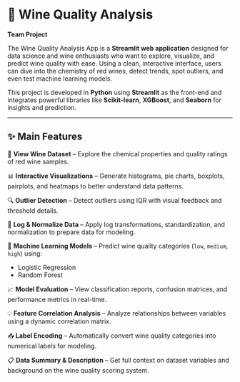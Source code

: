 # 🍷 Wine Quality Analysis

**Team Project**

The Wine Quality Analysis App is a **Streamlit web application** designed for data science and wine enthusiasts who want to explore, visualize, and predict wine quality with ease. Using a clean, interactive interface, users can dive into the chemistry of red wines, detect trends, spot outliers, and even test machine learning models.

This project is developed in **Python** using **Streamlit** as the front-end and integrates powerful libraries like **Scikit-learn**, **XGBoost**, and **Seaborn** for insights and prediction.

---

## ✨ Main Features

📂 **View Wine Dataset** – Explore the chemical properties and quality ratings of red wine samples.

📊 **Interactive Visualizations** – Generate histograms, pie charts, boxplots, pairplots, and heatmaps to better understand data patterns.

🔍 **Outlier Detection** – Detect outliers using IQR with visual feedback and threshold details.

🧪 **Log & Normalize Data** – Apply log transformations, standardization, and normalization to prepare data for modeling.

🧠 **Machine Learning Models** – Predict wine quality categories (`low`, `medium`, `high`) using:
- Logistic Regression
- Random Forest

📈 **Model Evaluation** – View classification reports, confusion matrices, and performance metrics in real-time.

💡 **Feature Correlation Analysis** – Analyze relationships between variables using a dynamic correlation matrix.

📥 **Label Encoding** – Automatically convert wine quality categories into numerical labels for modeling.

📋 **Data Summary & Description** – Get full context on dataset variables and background on the wine quality scoring system.
